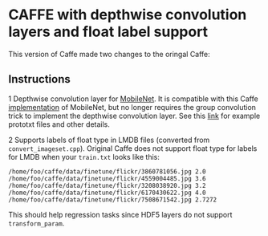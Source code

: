 # CAFFE with depthwise convolution layers and float label support

This version of Caffe made two changes to the oringal Caffe: 

## Instructions
1 Depthwise convolution layer for [MobileNet](https://arxiv.org/abs/1704.04861). It is compatible with this Caffe [implementation](https://github.com/shicai/MobileNet-Caffe) of MobileNet, but no longer requires the group convolution trick to implement the depthwise convolution layer. See this [link](https://github.com/yonghenglh6/DepthwiseConvolution) for example prototxt files and other details.


2 Supports labels of float type in LMDB files (converted from `convert_imageset.cpp`). Original Caffe does not support float type for labels for LMDB when your `train.txt` looks like this:
```
/home/foo/caffe/data/finetune/flickr/3860781056.jpg 2.0
/home/foo/caffe/data/finetune/flickr/4559004485.jpg 3.6
/home/foo/caffe/data/finetune/flickr/3208038920.jpg 3.2
/home/foo/caffe/data/finetune/flickr/6170430622.jpg 4.0
/home/foo/caffe/data/finetune/flickr/7508671542.jpg 2.7272
```
This should help regression tasks since HDF5 layers do not support `transform_param`.

